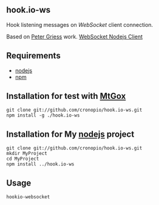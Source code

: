 ## hook.io-ws
Hook listening messages on *WebSocket* client connection.

Based on [Peter Griess](https://github.com/pgriess/node-websocket-client) work. [WebSocket Nodejs Client](https://github.com/pgriess/node-websocket-client)

## Requirements
 - [nodejs](http://nodejs.org)
 - [npm](http://npmjs.org)


## Installation for test with [MtGox](https://mtgox.com)
    git clone git://github.com/cronopio/hook.io-ws.git
    npm install -g ./hook.io-ws

## Installation for My [nodejs](http://nodejs.org) project
    git clone git://github.com/cronopio/hook.io-ws.git
    mkdir MyProject
    cd MyProject
    npm install ../hook.io-ws

## Usage
    hookio-websocket
